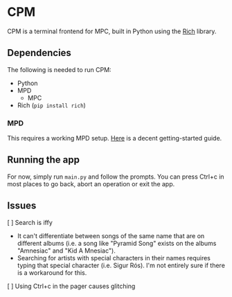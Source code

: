 # CPM
CPM is a terminal frontend for MPC, built in Python using the [Rich](https://github.com/Textualize/rich) library.

## Dependencies
The following is needed to run CPM:
- Python
- MPD
  - MPC
- Rich (`pip install rich`)

### MPD
This requires a working MPD setup. [Here](https://forum.endeavouros.com/t/beginner-s-guide-to-setting-up-and-using-mpd/16831) is a decent getting-started guide.

## Running the app
For now, simply run `main.py` and follow the prompts. You can press Ctrl+c in most places to go back, abort an operation or exit the app.

## Issues
[ ] Search is iffy
  - It can't differentiate between songs of the same name that are on different albums (i.e. a song like "Pyramid Song" exists on the albums "Amnesiac" and "Kid A Mnesiac").
  - Searching for artists with special characters in their names requires typing that special character (i.e. Sigur Rós). I'm not entirely sure if there is a workaround for this.

[ ] Using Ctrl+c in the pager causes glitching
